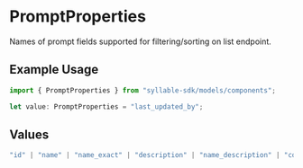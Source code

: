# PromptProperties

Names of prompt fields supported for filtering/sorting on list endpoint.

## Example Usage

```typescript
import { PromptProperties } from "syllable-sdk/models/components";

let value: PromptProperties = "last_updated_by";
```

## Values

```typescript
"id" | "name" | "name_exact" | "description" | "name_description" | "context" | "tools" | "llm_config" | "last_updated" | "last_updated_by" | "agent_count"
```